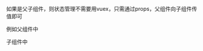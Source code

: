 如果是父子组件，则状态管理不需要用vuex，只需通过props，父组件向子组件传值即可


例如父组件中
<template>
    <div>
        <h2>{{counter}}</h2>
        <button @click="counter++"></button>
        <button @click="counter--"></button>
        <son :counter="counter"/><!--：绑定，不能去掉，去掉之后传的是字符串，在这里传递的是变量，前面的counter是子组件的变量名，后面是父组件中传递的变量名-->
    </div>
</template>

<script>
import son from '/son.vue'
export default{
    components:{
        son
    },
    data(){
        return{
            counter:0
        }
    }
}
</script>

子组件中
<template>
    <div>
        <h2>{{counter}}</h2>
    </div>
</template>

<script>
export default{
    props:{
        counter:Number(传过来的值的类型)
    }
}
</script>